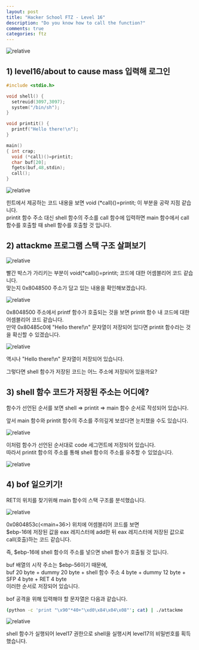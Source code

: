 ```yaml
---
layout: post
title: "Hacker School FTZ - Level 16"
description: "Do you know how to call the function?"
comments: true
categories: ftz
---
```


<img data-action="zoom" src='{{ "assets/ftz/level16/1.jpg" | relative_url }}' alt='relative'>  

## 1) level16/about to cause mass 입력해 로그인  

``` c
#include <stdio.h>

void shell() {
  setreuid(3097,3097);
  system("/bin/sh");
}

void printit() {
  printf("Hello there!\n");
}

main()
{ int crap;
  void (*call)()=printit;
  char buf[20];
  fgets(buf,48,stdin);
  call();
}
```

<img data-action="zoom" src='{{ "assets/ftz/level16/2.png" | relative_url }}' alt='relative'>  

힌트에서 제공하는 코드 내용을 보면 void (\*call)()=printit; 이 부분을 공략 지점 같습니다.  
printit 함수 주소 대신 shell 함수의 주소를 call 함수에 입력하면 main 함수에서 call 함수를 호출할 때 shell 함수를 호출할 것 입니다.  

## 2) attackme 프로그램 스택 구조 살펴보기  

<img data-action="zoom" src='{{ "assets/ftz/level16/3.png" | relative_url }}' alt='relative'>  

빨간 박스가 가리키는 부분이 void(\*call)()=printit; 코드에 대한 어셈블리어 코드 같습니다.  
맞는지 0x8048500 주소가 담고 있는 내용을 확인해보겠습니다.  

<img data-action="zoom" src='{{ "assets/ftz/level16/4.png" | relative_url }}' alt='relative'>  

0x8048500 주소에서 printf 함수가 호출되는 것을 보면 printit 함수 내 코드에 대한 어셈블리어 코드 같습니다.  
만약 0x80485c0에 "Hello there!\n" 문자열이 저장되어 있다면 printit 함수라는 것을 확신할 수 있겠습니다.  

<img data-action="zoom" src='{{ "assets/ftz/level16/5.png" | relative_url }}' alt='relative'>  

역시나 "Hello there!\n" 문자열이 저장되어 있습니다.  

그렇다면 shell 함수가 저장된 코드는 어느 주소에 저장되어 있을까요?  

## 3) shell 함수 코드가 저장된 주소는 어디에?  

함수가 선언된 순서를 보면 shell => printit => main 함수 순서로 작성되어 있습니다.  

앞서 main 함수와 printit 함수의 주소를 주의깊게 보셨다면 눈치챘을 수도 있습니다.   

<img data-action="zoom" src='{{ "assets/ftz/level16/6.png" | relative_url }}' alt='relative'>  

이처럼 함수가 선언된 순서대로 code 세그먼트에 저장되어 있습니다.  
따라서 printit 함수의 주소를 통해 shell 함수의 주소를 유추할 수 있었습니다.  

<img data-action="zoom" src='{{ "assets/ftz/level16/7.png" | relative_url }}' alt='relative'>  

## 4) bof 일으키기!  

RET의 위치를 찾기위해 main 함수의 스택 구조를 분석했습니다.  

<img data-action="zoom" src='{{ "assets/ftz/level16/8.png" | relative_url }}' alt='relative'>  

0x0804853c(\<main+36\>) 위치에 어셈블리어 코드를 보면  
$ebp-16에 저장된 값을 eax 레지스터에 add한 뒤 eax 레지스터에 저장된 값으로 call(호출)하는 코드 같습니다.  

즉, $ebp-16에 shell 함수의 주소를 넣으면 shell 함수가 호출될 것 입니다.  

buf 배열의 시작 주소는 $ebp-56이기 때문에,  
buf 20 byte + dummy 20 byte + shell 함수 주소 4 byte + dummy 12 byte + SFP 4 byte + RET 4 byte  
이러한 순서로 저장되어 있습니다. 

bof 공격을 위해 입력해야 할 문자열은 다음과 같습니다.  

``` bash
(python -c 'print "\x90"*40+"\xd0\x84\x04\x08"'; cat) | ./attackme
```

<img data-action="zoom" src='{{ "assets/ftz/level16/9.png" | relative_url }}' alt='relative'>  

shell 함수가 실행되어 level17 권한으로 shell을 실행시켜 level17의 비밀번호를 획득했습니다.  